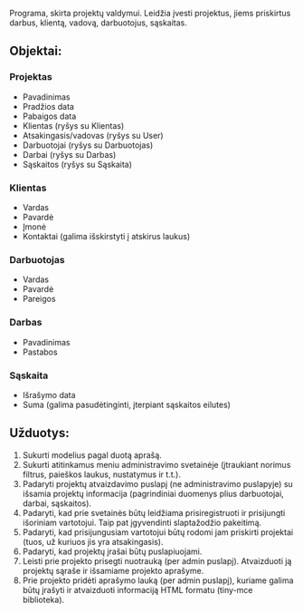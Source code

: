 Programa, skirta projektų valdymui. Leidžia įvesti projektus, jiems priskirtus darbus, klientą, vadovą, darbuotojus, sąskaitas.

## Objektai:

### Projektas
* Pavadinimas
* Pradžios data
* Pabaigos data
* Klientas (ryšys su Klientas)
* Atsakingasis/vadovas (ryšys su User)
* Darbuotojai (ryšys su Darbuotojas)
* Darbai (ryšys su Darbas)
* Sąskaitos (ryšys su Sąskaita)


### Klientas
* Vardas
* Pavardė
* Įmonė
* Kontaktai (galima išskirstyti į atskirus laukus)


### Darbuotojas
* Vardas
* Pavardė
* Pareigos


### Darbas
* Pavadinimas
* Pastabos


### Sąskaita
* Išrašymo data
* Suma
(galima pasudėtinginti, įterpiant sąskaitos eilutes)


## Užduotys:
1. Sukurti modelius pagal duotą aprašą.
2. Sukurti atitinkamus meniu administravimo svetainėje (įtraukiant norimus filtrus, paieškos laukus, nustatymus ir t.t.).
3. Padaryti projektų atvaizdavimo puslapį (ne administravimo puslapyje) su išsamia projektų informacija (pagrindiniai duomenys plius darbuotojai, darbai, sąskaitos).
4. Padaryti, kad prie svetainės būtų leidžiama prisiregistruoti ir prisijungti išoriniam vartotojui. Taip pat įgyvendinti slaptažodžio pakeitimą.
5. Padaryti, kad prisijungusiam vartotojui būtų rodomi jam priskirti projektai (tuos, už kuriuos jis yra atsakingasis).
6. Padaryti, kad projektų įrašai būtų puslapiuojami.
7. Leisti prie projekto prisegti nuotrauką (per admin puslapį). Atvaizduoti ją projektų sąraše ir išsamiame projekto aprašyme.
8. Prie projekto pridėti aprašymo lauką (per admin puslapį), kuriame galima būtų įrašyti ir atvaizduoti informaciją HTML formatu (tiny-mce biblioteka).
